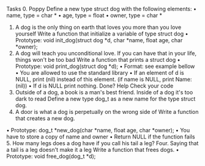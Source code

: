 Tasks
0. Poppy
Define a new type struct dog with the following elements:
•	name, type = char *
•	age, type = float
•	owner, type = char *
1. A dog is the only thing on earth that loves you more than you love yourself
Write a function that initialize a variable of type struct dog
•	Prototype: void init_dog(struct dog *d, char *name, float age, char *owner);
2. A dog will teach you unconditional love. If you can have that in your life, things won't be too bad
Write a function that prints a struct dog
•	Prototype: void print_dog(struct dog *d);
•	Format: see example bellow
•	You are allowed to use the standard library
•	If an element of d is NULL, print (nil) instead of this element. (if name is NULL, print Name: (nil))
•	If d is NULL print nothing.
 Done? Help Check your code
3. Outside of a dog, a book is a man's best friend. Inside of a dog it's too dark to read
Define a new type dog_t as a new name for the type struct dog.
4. A door is what a dog is perpetually on the wrong side of
Write a function that creates a new dog.

•	Prototype: dog_t *new_dog(char *name, float age, char *owner);
•	You have to store a copy of name and owner
•	Return NULL if the function fails
5. How many legs does a dog have if you call his tail a leg? Four. Saying that a tail is a leg doesn't make it a leg
Write a function that frees dogs.
•	Prototype: void free_dog(dog_t *d);
